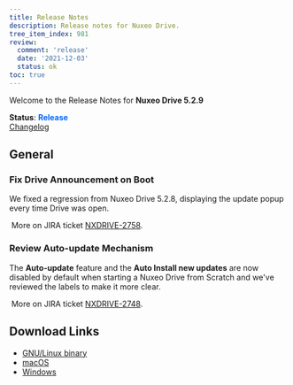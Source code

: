```yaml
---
title: Release Notes
description: Release notes for Nuxeo Drive.
tree_item_index: 981
review:
  comment: 'release'
  date: '2021-12-03'
  status: ok
toc: true
---
```


Welcome to the Release Notes for **Nuxeo Drive 5.2.9**

**Status**: <font color="#0066ff">**Release**</font> </br>
<i class="fa fa-long-arrow-right" aria-hidden="true"></i> [Changelog](https://github.com/nuxeo/nuxeo-drive/blob/master/docs/changes/5.2.9.md)

## General

### Fix Drive Announcement on Boot

We fixed a regression from Nuxeo Drive 5.2.8, displaying the update popup every time Drive was open.

<i class="fa fa-long-arrow-right" aria-hidden="true"></i>&nbsp;More on JIRA ticket [NXDRIVE-2758](https://jira.nuxeo.com/browse/NXDRIVE-2758).

### Review Auto-update Mechanism

The **Auto-update** feature and the **Auto Install new updates** are now disabled by default when starting a Nuxeo Drive from Scratch and we've reviewed the labels to make it more clear.

<i class="fa fa-long-arrow-right" aria-hidden="true"></i>&nbsp;More on JIRA ticket [NXDRIVE-2748](https://jira.nuxeo.com/browse/NXDRIVE-2748).

## Download Links

- [GNU/Linux binary](https://community.nuxeo.com/static/drive-updates/release/nuxeo-drive-5.2.9-x86_64.AppImage)
- [macOS](https://community.nuxeo.com/static/drive-updates/release/nuxeo-drive-5.2.9.dmg)
- [Windows](https://community.nuxeo.com/static/drive-updates/release/nuxeo-drive-5.2.9.exe)
